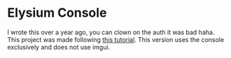 # Elysium Console
I wrote this over a year ago, you can clown on the auth it was bad haha. This project was made following [this tutorial](https://www.youtube.com/watch?v=CPFGgRqTMd4&ab_channel=KC). This version uses the console exclusively and does not use imgui.